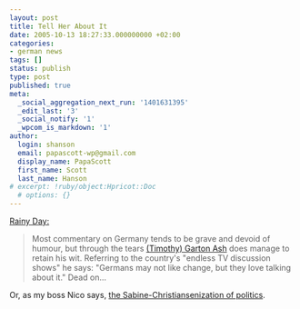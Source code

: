 ```yaml
---
layout: post
title: Tell Her About It
date: 2005-10-13 18:27:33.000000000 +02:00
categories:
- german news
tags: []
status: publish
type: post
published: true
meta:
  _social_aggregation_next_run: '1401631395'
  _edit_last: '3'
  _social_notify: '1'
  _wpcom_is_markdown: '1'
author:
  login: shanson
  email: papascott-wp@gmail.com
  display_name: PapaScott
  first_name: Scott
  last_name: Hanson
# excerpt: !ruby/object:Hpricot::Doc
  # options: {}
---
```

<p><a href="http://www.eamonn.com/archives/002024.html" title="Eamonn Fitzgerald's Rainy Day: Weeping for Angie">Rainy Day:</a></p>
<blockquote><p>Most commentary on Germany tends to be grave and devoid of humour, but through the tears <a href="http://www.guardian.co.uk/comment/story/0,3604,1590725,00.html" title="Guardian Unlimited | Guardian daily comment | Chancellor Merkel's walking stalemate of a government">(Timothy) Garton Ash</a> does manage to retain his wit. Referring to the country's "endless TV discussion shows" he says: "Germans may not like change, but they love talking about it." Dead on... </p></blockquote>
<p>Or, as my boss Nico says, <a href="http://lumma.de/eintrag.php?id=1771" title="Geniggemeiert [Lummaland - das Weblog]">the Sabine-Christiansenization of politics</a>.</p>
